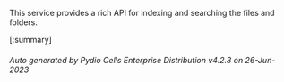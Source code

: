 






This service provides a rich API for indexing and searching the files and folders.

[:summary]

###### Auto generated by Pydio Cells Enterprise Distribution v4.2.3 on 26-Jun-2023
